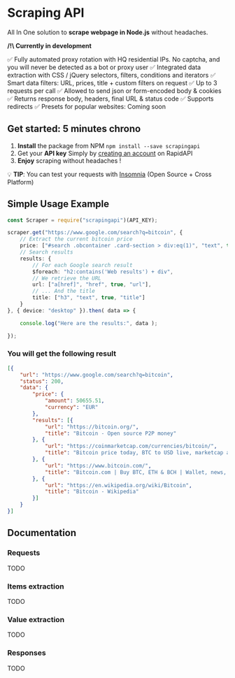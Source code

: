 # Scraping API

All In One solution to **scrape webpage in Node.js** without headaches.

**/!\ Currently in development**

✅ Fully automated proxy rotation with HQ residential IPs. No captcha, and you will never be detected as a bot or proxy user
✅ Integrated data extraction with CSS / jQuery selectors, filters, conditions and iterators
✅ Smart data filters: URL, prices, title + custom filters on request
✅ Up to 3 requests per call
✅ Allowed to send json or form-encoded body & cookies
✅ Returns response body, headers, final URL & status code
✅ Supports redirects 
✅ Presets for popular websites: Coming soon

## Get started: 5 minutes chrono

1. **Install** the package from NPM
    `npm install --save scrapingapi`
2. Get your **API key**
    Simply by [creating an account](https://rapidapi.com/auth/sign-up) on RapidAPI
3. **Enjoy** scraping without headaches !

💡 **TIP**: You can test your requests with [Insomnia](https://github.com/Kong/insomnia) (Open Source + Cross Platform)

## Simple Usage Example

```typescript
const Scraper = require("scrapingapi")(API_KEY);

scraper.get("https://www.google.com/search?q=bitcoin", {
    // Extract the current bitcoin price                  
    price: ["#search .obcontainer .card-section > div:eq(1)", "text", true, "price"],
    // Search results
    results: {
        // For each Google search result
        $foreach: "h2:contains('Web results') + div",
        // We retrieve the URL
        url: ["a[href]", "href", true, "url"],
        // ... And the title
        title: ["h3", "text", true, "title"]
    }
}, { device: "desktop" }).then( data => {

    console.log("Here are the results:", data );

});
```

### You will get the following result

```json
[{
    "url": "https://www.google.com/search?q=bitcoin",
    "status": 200,
    "data": {
        "price": {
            "amount": 50655.51,
            "currency": "EUR"
        },
        "results": [{
            "url": "https://bitcoin.org/",
            "title": "Bitcoin - Open source P2P money"
        }, {
            "url": "https://coinmarketcap.com/currencies/bitcoin/",
            "title": "Bitcoin price today, BTC to USD live, marketcap and chart"
        }, {
            "url": "https://www.bitcoin.com/",
            "title": "Bitcoin.com | Buy BTC, ETH & BCH | Wallet, news, markets ..."
        }, {
            "url": "https://en.wikipedia.org/wiki/Bitcoin",
            "title": "Bitcoin - Wikipedia"
        }]
    }
}]
```

## Documentation

### Requests

TODO

### Items extraction

TODO

### Value extraction

TODO

### Responses

TODO